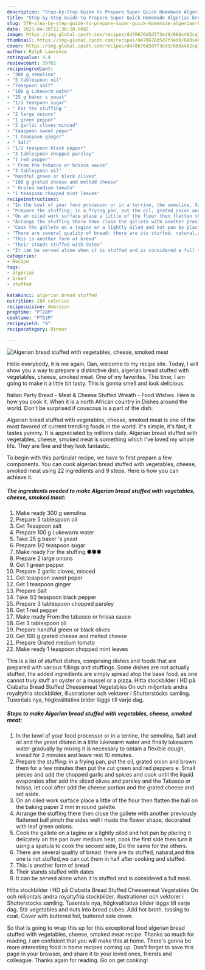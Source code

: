 ```yaml
---
description: "Step-by-Step Guide to Prepare Super Quick Homemade Algerian bread stuffed with vegetables, cheese, smoked meat"
title: "Step-by-Step Guide to Prepare Super Quick Homemade Algerian bread stuffed with vegetables, cheese, smoked meat"
slug: 579-step-by-step-guide-to-prepare-super-quick-homemade-algerian-bread-stuffed-with-vegetables-cheese-smoked-meat
date: 2021-04-30T22:36:20.568Z
image: https://img-global.cpcdn.com/recipes/d470676d5d7f3ed9/680x482cq70/algerian-bread-stuffed-with-vegetables-cheese-smoked-meat-recipe-main-photo.jpg
thumbnail: https://img-global.cpcdn.com/recipes/d470676d5d7f3ed9/680x482cq70/algerian-bread-stuffed-with-vegetables-cheese-smoked-meat-recipe-main-photo.jpg
cover: https://img-global.cpcdn.com/recipes/d470676d5d7f3ed9/680x482cq70/algerian-bread-stuffed-with-vegetables-cheese-smoked-meat-recipe-main-photo.jpg
author: Ralph Lawrence
ratingvalue: 4.4
reviewcount: 39761
recipeingredient:
- "300 g semolina"
- "5 tablespoon oil"
- "Teaspoon salt"
- "100 g Lukewarm water"
- "25 g baker s yeast"
- "1/2 teaspoon sugar"
- " For the stuffing "
- "2 large onions"
- "1 green pepper"
- "2 garlic cloves minced"
- "teaspoon sweet peper"
- "1 teaspoon ginger"
- " Salt"
- "1/2 teaspoon black pepper"
- "3 tablespoon chopped parsley"
- "1 red pepper"
- " From the tabasco or hrissa sauce"
- "3 tablespoon oil"
- "handful green or black olives"
- "100 g grated cheese and melted cheese"
- " Grated medium tomato"
- "1 teaspoon chopped mint leaves"
recipeinstructions:
- "In the bowl of your food processor or in a terrine, the semolina, Salt and oil and the yeast diluted in a little lukewarm water and finally lukewarm water gradually by mixing it is necessary to obtain a flexible dough, knead for 2 minutes and leave rest 10 minutes."
- "Prepare the stuffing: in a frying pan, put the oil, grated onion and brown them for a few minutes then put the cut green and red peppers e. Small pieces and add the chopped garlic and spices and cook until the liquid evaporates after add the sliced ​​olives and parsley and the Tabasco or hrissa, let cool after add the cheese portion and the grated cheese and set aside."
- "On an oiled work surface place a little of the flour then flatten the ball on the baking paper 2 mm in round galette."
- "Arrange the stuffing there then close the gallete with another previously flattened ball pinch the sides well I made the flower shape, decorated with leaf green onions."
- "Cook the gallete on a tagine or a lightly oiled and hot pan by placing it delicately on the pan over medium heat, cook the first side then turn it using a spatula to cook the second side, Do the same for the others."
- "There are several quality of bread: there are its stuffed, natural,and this one is not stuffed,we can cut them in half after cooking and stuffed."
- "This is another form of bread"
- "Their stands stuffed with dates"
- "It can be served alone when it is stuffed and is considered a full meal."
categories:
- Recipe
tags:
- algerian
- bread
- stuffed

katakunci: algerian bread stuffed 
nutrition: 284 calories
recipecuisine: American
preptime: "PT28M"
cooktime: "PT51M"
recipeyield: "4"
recipecategory: Dinner

---
```



![Algerian bread stuffed with vegetables, cheese, smoked meat](https://img-global.cpcdn.com/recipes/d470676d5d7f3ed9/680x482cq70/algerian-bread-stuffed-with-vegetables-cheese-smoked-meat-recipe-main-photo.jpg)

Hello everybody, it is me again, Dan, welcome to my recipe site. Today, I will show you a way to prepare a distinctive dish, algerian bread stuffed with vegetables, cheese, smoked meat. One of my favorites. This time, I am going to make it a little bit tasty. This is gonna smell and look delicious.

Italian Party Bread - Meat &amp; Cheese Stuffed Wreath - Food Wishes. Here is how you cook it. When it is a north African country in Dishes around the world. Don&#39;t be surprised if couscous is a part of the dish.

Algerian bread stuffed with vegetables, cheese, smoked meat is one of the most favored of current trending foods in the world. It's simple, it's fast, it tastes yummy. It is appreciated by millions daily. Algerian bread stuffed with vegetables, cheese, smoked meat is something which I've loved my whole life. They are fine and they look fantastic.


To begin with this particular recipe, we have to first prepare a few components. You can cook algerian bread stuffed with vegetables, cheese, smoked meat using 22 ingredients and 9 steps. Here is how you can achieve it.

<!--inarticleads1-->

##### The ingredients needed to make Algerian bread stuffed with vegetables, cheese, smoked meat:

1. Make ready 300 g semolina
1. Prepare 5 tablespoon oil
1. Get Teaspoon salt
1. Prepare 100 g Lukewarm water
1. Take 25 g baker &#39;s yeast
1. Prepare 1/2 teaspoon sugar
1. Make ready  For the stuffing ●●●
1. Prepare 2 large onions
1. Get 1 green pepper
1. Prepare 2 garlic cloves, minced
1. Get teaspoon sweet peper
1. Get 1 teaspoon ginger
1. Prepare  Salt
1. Take 1/2 teaspoon black pepper
1. Prepare 3 tablespoon chopped parsley
1. Get 1 red pepper
1. Make ready  From the tabasco or hrissa sauce
1. Get 3 tablespoon oil
1. Prepare handful green or black olives
1. Get 100 g grated cheese and melted cheese
1. Prepare  Grated medium tomato
1. Make ready 1 teaspoon chopped mint leaves


This is a list of stuffed dishes, comprising dishes and foods that are prepared with various fillings and stuffings. Some dishes are not actually stuffed, the added ingredients are simply spread atop the base food, as one cannot truly stuff an oyster or a mussel or a pizza. Hitta stockbilder i HD på Ciabatta Bread Stuffed Cheesemeat Vegetables On och miljontals andra royaltyfria stockbilder, illustrationer och vektorer i Shutterstocks samling. Tusentals nya, högkvalitativa bilder läggs till varje dag. 

<!--inarticleads2-->

##### Steps to make Algerian bread stuffed with vegetables, cheese, smoked meat:

1. In the bowl of your food processor or in a terrine, the semolina, Salt and oil and the yeast diluted in a little lukewarm water and finally lukewarm water gradually by mixing it is necessary to obtain a flexible dough, knead for 2 minutes and leave rest 10 minutes.
1. Prepare the stuffing: in a frying pan, put the oil, grated onion and brown them for a few minutes then put the cut green and red peppers e. Small pieces and add the chopped garlic and spices and cook until the liquid evaporates after add the sliced ​​olives and parsley and the Tabasco or hrissa, let cool after add the cheese portion and the grated cheese and set aside.
1. On an oiled work surface place a little of the flour then flatten the ball on the baking paper 2 mm in round galette.
1. Arrange the stuffing there then close the gallete with another previously flattened ball pinch the sides well I made the flower shape, decorated with leaf green onions.
1. Cook the gallete on a tagine or a lightly oiled and hot pan by placing it delicately on the pan over medium heat, cook the first side then turn it using a spatula to cook the second side, Do the same for the others.
1. There are several quality of bread: there are its stuffed, natural,and this one is not stuffed,we can cut them in half after cooking and stuffed.
1. This is another form of bread
1. Their stands stuffed with dates
1. It can be served alone when it is stuffed and is considered a full meal.


Hitta stockbilder i HD på Ciabatta Bread Stuffed Cheesemeat Vegetables On och miljontals andra royaltyfria stockbilder, illustrationer och vektorer i Shutterstocks samling. Tusentals nya, högkvalitativa bilder läggs till varje dag. Stir vegetables and nuts into bread cubes. Add hot broth, tossing to coat. Cover with buttered foil, buttered side down. 

So that is going to wrap this up for this exceptional food algerian bread stuffed with vegetables, cheese, smoked meat recipe. Thanks so much for reading. I am confident that you will make this at home. There's gonna be more interesting food in home recipes coming up. Don't forget to save this page in your browser, and share it to your loved ones, friends and colleague. Thanks again for reading. Go on get cooking!
